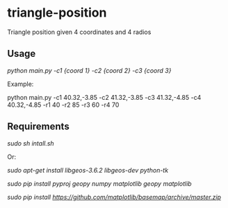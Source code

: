 # triangle-position
Triangle position given 4 coordinates and 4 radios

## Usage

*python main.py -c1 {coord 1} -c2 {coord 2} -c3 {coord 3}*

Example:

python main.py -c1 40.32,-3.85 -c2 41.32,-3.85 -c3 41.32,-4.85 -c4 40.32,-4.85 -r1 40 -r2 85 -r3 60 -r4 70


## Requirements

*sudo sh intall.sh*

Or:

*sudo apt-get install libgeos-3.6.2 libgeos-dev python-tk*

*sudo pip install pyproj geopy numpy matplotlib geopy matplotlib*

*sudo pip install https://github.com/matplotlib/basemap/archive/master.zip*




